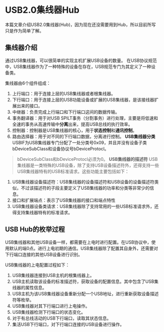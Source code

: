 # USB2.0集线器Hub
本篇文章介绍USB2.0集线器(Hub)，因为现在还没需要用到Hub，所以目前所写只是作为简单了解。

## 集线器介绍
通过USB集线器，可以很简单的实现主机扩展USB设备的数量。
在USB协议规范中，USB集线器作为了一种特殊的设备在存在，USB规范专门为其定义了一种设备类。

集线器由6个组件组成：
1. 上行端口：用于连接上层的USB集线器或者根集线器。
1. 下行端口：用于连接上层的USB功能设备或扩展的USB集线器，是该接线器扩展出来的接口。
1. 中继器：负责完成上行端口和下行端口这间的数据传输。
1. 事务翻译器：用于对USB SPILT事务（分割事务）进行处理，主要是将低速和全速的事务从高速传输中**分离**出来，提高USB总线的执行效率。
1. 控制器：控制器是USB集线器的核心，用于**状态控制**和**通讯控制**。
1. 路由选择器：用于对不同的下行端口数据，分离进行控制。
**USB集线器分类**
USBIF为USB集线器专门分配了一处分类号0x09，并且并没有设备子类bDeviceSubClass和设备协议号bDeviceProtocl。
> bDeviceSubClass和bDeviceProtocl必须为0。
**USB集线器的描述符**
USB集线器是一类特殊的USB设备，除了支持USB设备描述符外，还得支持一些USB集线器特有的USB标准请求。这些功能主要包括如下：

1. USB集线器设备描述符：USB集线器的设备描述符和USB设备的设备描述符类似，不过该描述符的子段主要定义了USB集线器的功率和分类等非常少的信息。
1. 接口和扩展端点：表示了USB集线器的接口和端点特性
1. USB集线器设备类请求：USB集线器除了支持常用的一些USB标准请求外，还得支持集线器特有的标准请求。

## USB Hub的枚举过程
USB集线器和其他USB设备一样，都需要在上电时进行配置。在USB协议中，使用默认的端0点。进行上电初期的通信。USB集线器除了配置其自身外，还需要对下行端口连接的其他USB设备进行识别。

USB集线器的上电配置过程如下：

1. USB集线器连接到USB主机的根集线器上。
1. USB主机读取该设备的标准描述符，获取设备的配置信息。其中包含了USB集线器的属性信息。
1. USB主机为该USB集线器设备重新分配一个USB地址，进行重新获取设备描述符等枚举。
1. USB集线器对其下行端口进行上电操作。
1. USB集线器检测下行端口的状态变化。
1. 对于有总线活动的USB下行端口，读取其状态信息。
1. 集活USB下行端口，对下行端口连接的USB设备进行操作。